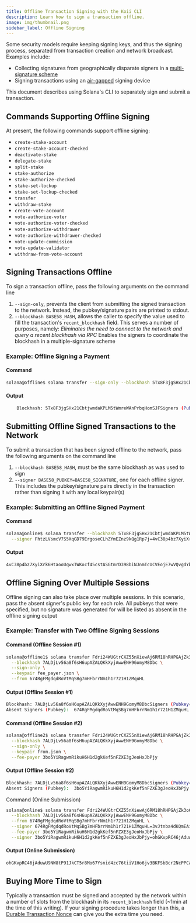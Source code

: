 ```yaml
---
title: Offline Transaction Signing with the Koii CLI
description: Learn how to sign a transaction offline.
image: img/thumbnail.png
sidebar_label: Offline Signing
---
```


Some security models require keeping signing keys, and thus the signing process, separated from transaction creation and network broadcast. Examples include:

- Collecting signatures from geographically disparate signers in a [multi-signature scheme](https://spl.solana.com/token#multisig-usage)
- Signing transactions using an [air-gapped](<https://en.wikipedia.org/wiki/Air_gap_(networking)>) signing device

This document describes using Solana's CLI to separately sign and submit a transaction.

## Commands Supporting Offline Signing

At present, the following commands support offline signing:

- `create-stake-account`
- `create-stake-account-checked`
- `deactivate-stake`
- `delegate-stake`
- `split-stake`
- `stake-authorize`
- `stake-authorize-checked`
- `stake-set-lockup`
- `stake-set-lockup-checked`
- `transfer`
- `withdraw-stake`
- `create-vote-account`
- `vote-authorize-voter`
- `vote-authorize-voter-checked`
- `vote-authorize-withdrawer`
- `vote-authorize-withdrawer-checked`
- `vote-update-commission`
- `vote-update-validator`
- `withdraw-from-vote-account`

## Signing Transactions Offline

To sign a transaction offline, pass the following arguments on the command line

1. `--sign-only`, prevents the client from submitting the signed transaction to the network. Instead, the pubkey/signature pairs are printed to stdout.
2. `--blockhash BASE58_HASH`, allows the caller to specify the value used to fill the transaction's `recent_blockhash` field. This serves a number of purposes, namely: _Eliminates the need to connect to the network and query a recent blockhash via RPC_ Enables the signers to coordinate the blockhash in a multiple-signature scheme

### Example: Offline Signing a Payment

#### Command

```sh
solana@offline$ solana transfer --sign-only --blockhash 5Tx8F3jgSHx21CbtjwmdaKPLM5tWmreWAnPrbqHomSJF \    recipient-keypair.json 1
```

#### Output

```sh
    Blockhash: 5Tx8F3jgSHx21CbtjwmdaKPLM5tWmreWAnPrbqHomSJFSigners (Pubkey=Signature):  FhtzLVsmcV7S5XqGD79ErgoseCLhZYmEZnz9kQg1Rp7j=4vC38p4bz7XyiXrk6HtaooUqwxTWKocf45cstASGtmrD398biNJnmTcUCVEojE7wVQvgdYbjHJqRFZPpzfCQpmUN{"blockhash":"5Tx8F3jgSHx21CbtjwmdaKPLM5tWmreWAnPrbqHomSJF","signers":["FhtzLVsmcV7S5XqGD79ErgoseCLhZYmEZnz9kQg1Rp7j=4vC38p4bz7XyiXrk6HtaooUqwxTWKocf45cstASGtmrD398biNJnmTcUCVEojE7wVQvgdYbjHJqRFZPpzfCQpmUN"]}'
```

## Submitting Offline Signed Transactions to the Network

To submit a transaction that has been signed offline to the network, pass the following arguments on the command line

1. `--blockhash BASE58_HASH`, must be the same blockhash as was used to sign
2. `--signer BASE58_PUBKEY=BASE58_SIGNATURE`, one for each offline signer. This includes the pubkey/signature pairs directly in the transaction rather than signing it with any local keypair(s)

### Example: Submitting an Offline Signed Payment

#### Command

```sh
solana@online$ solana transfer --blockhash 5Tx8F3jgSHx21CbtjwmdaKPLM5tWmreWAnPrbqHomSJF \
  --signer FhtzLVsmcV7S5XqGD79ErgoseCLhZYmEZnz9kQg1Rp7j=4vC38p4bz7XyiXrk6HtaooUqwxTWKocf45cstASGtmrD398biNJnmTcUCVEojE7wVQvgdYbjHJqRFZPpzfCQpmUN    recipient-keypair.json 1
```

#### Output

```sh
4vC38p4bz7XyiXrk6HtaooUqwxTWKocf45cstASGtmrD398biNJnmTcUCVEojE7wVQvgdYbjHJqRFZPpzfCQpmUN
```

## Offline Signing Over Multiple Sessions

Offline signing can also take place over multiple sessions. In this scenario, pass the absent signer's public key for each role. All pubkeys that were specified, but no signature was generated for will be listed as absent in the offline signing output

### Example: Transfer with Two Offline Signing Sessions

#### Command (Offline Session #1)

```sh
solana@offline1$ solana transfer Fdri24WUGtrCXZ55nXiewAj6RM18hRHPGAjZk3o6vBut 10 \
  --blockhash 7ALDjLv56a8f6sH6upAZALQKkXyjAwwENH9GomyM8Dbc \
  --sign-only \
  --keypair fee_payer.json \
  --from 674RgFMgdqdRoVtMqSBg7mHFbrrNm1h1r721H1ZMquHL
```

#### Output (Offline Session #1)

```sh
Blockhash: 7ALDjLv56a8f6sH6upAZALQKkXyjAwwENH9GomyM8DbcSigners (Pubkey=Signature):    3bo5YiRagwmRikuH6H1d2gkKef5nFZXE3gJeoHxJbPjy=ohGKvpRC46jAduwU9NW8tP91JkCT5r8Mo67Ysnid4zc76tiiV1Ho6jv3BKFSbBcr2NcPPCarmfTLSkTHsJCtdYi
Absent Signers (Pubkey):  674RgFMgdqdRoVtMqSBg7mHFbrrNm1h1r721H1ZMquHL
```

#### Command (Offline Session #2)

```sh
solana@offline2$ solana transfer Fdri24WUGtrCXZ55nXiewAj6RM18hRHPGAjZk3o6vBut 10 \
  --blockhash 7ALDjLv56a8f6sH6upAZALQKkXyjAwwENH9GomyM8Dbc \
  --sign-only \
  --keypair from.json \
  --fee-payer 3bo5YiRagwmRikuH6H1d2gkKef5nFZXE3gJeoHxJbPjy
```

#### Output (Offline Session #2)

```sh
Blockhash: 7ALDjLv56a8f6sH6upAZALQKkXyjAwwENH9GomyM8DbcSigners (Pubkey=Signature):  674RgFMgdqdRoVtMqSBg7mHFbrrNm1h1r721H1ZMquHL=3vJtnba4dKQmEAieAekC1rJnPUndBcpvqRPRMoPWqhLEMCty2SdUxt2yvC1wQW6wVUa5putZMt6kdwCaTv8gk7sQ
Absent Signers (Pubkey):  3bo5YiRagwmRikuH6H1d2gkKef5nFZXE3gJeoHxJbPjy
```

Command (Online Submission)

```sh
solana@online$ solana transfer Fdri24WUGtrCXZ55nXiewAj6RM18hRHPGAjZk3o6vBut 10 \
  --blockhash 7ALDjLv56a8f6sH6upAZALQKkXyjAwwENH9GomyM8Dbc \
  --from 674RgFMgdqdRoVtMqSBg7mHFbrrNm1h1r721H1ZMquHL \
  --signer 674RgFMgdqdRoVtMqSBg7mHFbrrNm1h1r721H1ZMquHL=3vJtnba4dKQmEAieAekC1rJnPUndBcpvqRPRMoPWqhLEMCty2SdUxt2yvC1wQW6wVUa5putZMt6kdwCaTv8gk7sQ \
  --fee-payer 3bo5YiRagwmRikuH6H1d2gkKef5nFZXE3gJeoHxJbPjy \
  --signer 3bo5YiRagwmRikuH6H1d2gkKef5nFZXE3gJeoHxJbPjy=ohGKvpRC46jAduwU9NW8tP91JkCT5r8Mo67Ysnid4zc76tiiV1Ho6jv3BKFSbBcr2NcPPCarmfTLSkTHsJCtdYi
```

#### Output (Online Submission)

```sh
ohGKvpRC46jAduwU9NW8tP91JkCT5r8Mo67Ysnid4zc76tiiV1Ho6jv3BKFSbBcr2NcPPCarmfTLSkTHsJCtdYi
```

## Buying More Time to Sign

Typically a transaction must be signed and accepted by the network within a number of slots from the blockhash in its `recent_blockhash` field (~1min at the time of this writing). If your signing procedure takes longer than this, a [Durable Transaction Nonce](/koii/the-koii-token/add-koii-to-exchange/durable-nonces) can give you the extra time you need.
